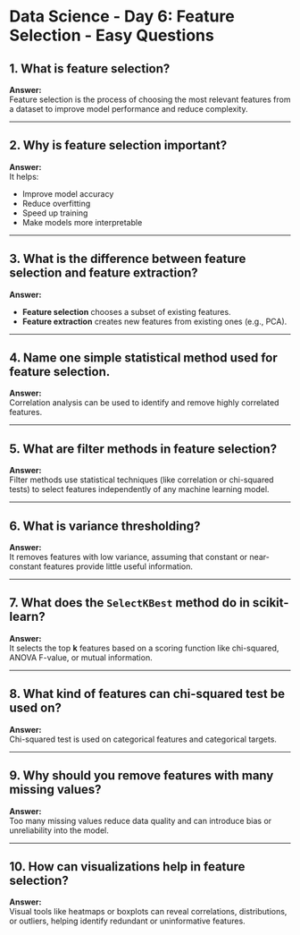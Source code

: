 # Data Science - Day 6: Feature Selection - Easy Questions

## 1. What is feature selection?
**Answer:**  
Feature selection is the process of choosing the most relevant features from a dataset to improve model performance and reduce complexity.

---

## 2. Why is feature selection important?
**Answer:**  
It helps:
- Improve model accuracy  
- Reduce overfitting  
- Speed up training  
- Make models more interpretable

---

## 3. What is the difference between feature selection and feature extraction?
**Answer:**  
- **Feature selection** chooses a subset of existing features.  
- **Feature extraction** creates new features from existing ones (e.g., PCA).

---

## 4. Name one simple statistical method used for feature selection.
**Answer:**  
Correlation analysis can be used to identify and remove highly correlated features.

---

## 5. What are filter methods in feature selection?
**Answer:**  
Filter methods use statistical techniques (like correlation or chi-squared tests) to select features independently of any machine learning model.

---

## 6. What is variance thresholding?
**Answer:**  
It removes features with low variance, assuming that constant or near-constant features provide little useful information.

---

## 7. What does the `SelectKBest` method do in scikit-learn?
**Answer:**  
It selects the top **k** features based on a scoring function like chi-squared, ANOVA F-value, or mutual information.

---

## 8. What kind of features can chi-squared test be used on?
**Answer:**  
Chi-squared test is used on categorical features and categorical targets.

---

## 9. Why should you remove features with many missing values?
**Answer:**  
Too many missing values reduce data quality and can introduce bias or unreliability into the model.

---

## 10. How can visualizations help in feature selection?
**Answer:**  
Visual tools like heatmaps or boxplots can reveal correlations, distributions, or outliers, helping identify redundant or uninformative features.
